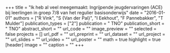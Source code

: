 +++
title = "Ik heb al veel meegemaakt: Ingrijpende jeugdervaringen (ACE) bij leerlingen in groep 7/8 van het regulier basisonderwijs"
date = "2016-01-01"
authors = ["R Vink", "S {Van der Pal}", "I Eekhout", "F Pannebakker", "T Mulder"]
publication_types = ["2"]
publication = " TNO"
publication_short = " TNO"
abstract_short = ""
url_code = ""
image_preview = ""
selected = false
projects = []
url_pdf = ""
url_preprint = ""
url_dataset = ""
url_project = ""
url_slides = ""
url_video = ""
url_poster = ""
math = true
highlight = true
[header]
image = ""
caption = ""
+++
